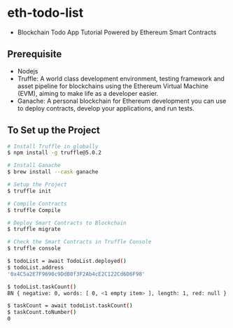 # eth-todo-list

-   Blockchain Todo App Tutorial Powered by Ethereum Smart Contracts

## Prerequisite

-   Nodejs
-   Truffle: A world class development environment, testing framework and asset pipeline for blockchains using the Ethereum Virtual Machine (EVM), aiming to make life as a developer easier.
-   Ganache: A personal blockchain for Ethereum development you can use to deploy contracts, develop your applications, and run tests.

## To Set up the Project

```bash
# Install Truffle in globally
$ npm install -g truffle@5.0.2

# Install Ganache
$ brew install --cask ganache

# Setup the Project
$ truffle init

# Compile Contracts
$ truffle Compile

# Deploy Smart Contracts to Blockchain
$ truffle migrate

# Check the Smart Contracts in Truffle Console
$ truffle console

$ todoList = await TodoList.deployed()
$ todoList.address
'0x4C5a2E7F9690c9DdB0f3F2Ab4cE2C122Cd6D6F98'

$ todoList.taskCount()
BN { negative: 0, words: [ 0, <1 empty item> ], length: 1, red: null }

$ taskCount = await todoList.taskCount()
$ taskCount.toNumber()
0
```

